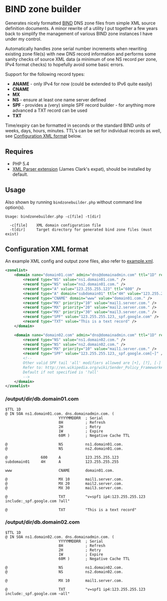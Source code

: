 # BIND zone builder
Generates nicely formatted [BIND](http://en.wikipedia.org/wiki/BIND) DNS zone files from simple XML source definition documents. A minor rewrite of a utility I put together a few years back to simplify the management of various BIND zone instances I have under my control.

Automatically handles zone serial number increments when rewriting existing zone file(s) with new DNS record information and performs some sanity checks of source XML data (a minimum of one NS record per zone, IPv4 format checks) to hopefully avoid some basic errors.

Support for the following record types:

- **ANAME** - only IPv4 for now (could be extended to IPv6 quite easily)
- **CNAME**
- **MX**
- **NS** - ensure at least one name server defined
- **SPF** - provides a (very) simple SPF record builder - for anything more advanced a TXT record can be used
- **TXT**

Time/expiry can be formatted in seconds or the standard BIND units of weeks, days, hours, minutes. TTL's can be set for individual records as well, see [Configuration XML format](#configuration-xml-format) below.

## Requires
- PHP 5.4
- [XML Parser extension](http://www.php.net/manual/en/book.xml.php) (James Clark's expat), should be installed by default.

## Usage
Also shown by running `bindzonebuilder.php` without command line option(s).

	Usage: bindzonebuilder.php -c[file] -t[dir]

	  -c[file]    XML domain configuration file
	  -t[dir]     Target directory for generated bind zone files (must exist)

## Configuration XML format
An example XML config and output zone files, also refer to [example.xml](example.xml).

```xml
<zonelist>
	<domain name="domain01.com" admin="dns@domainadmin.com" ttl="1D" refresh="8H" retry="2H" expire="1W" negttl="60M">
		<record type="NS" value="ns1.domain01.com." />
		<record type="NS" value="ns2.domain01.com." />
		<record type="A" value="123.255.255.123" ttl="600" />
		<record type="A" domain="subdomain01" ttl="4H" value="123.255.255.255" />
		<record type="CNAME" domain="www" value="domain01.com." />
		<record type="MX" priority="10" value="mail1.server.com." />
		<record type="MX" priority="20" value="mail2.server.com." />
		<record type="MX" priority="30" value="mail3.server.com." />
		<record type="SPF" value="123.255.255.123,_spf.google.com" />
		<record type="TXT" value="This is a text record" />
	</domain>

	<domain name="domain02.com" admin="dns@domainadmin.com" ttl="1D" refresh="8H" retry="2H" expire="1W" negttl="60M">
		<record type="NS" value="ns1.domain02.com." />
		<record type="NS" value="ns2.domain02.com." />
		<record type="MX" priority="10" value="mail1.server.com." />
		<record type="SPF" value="123.255.255.123,_spf.google.com[~]" />
		<!--
		Other valid SPF tail 'all' modifiers allowed are [+], [?], [-]
		Refer to: http://en.wikipedia.org/wiki/Sender_Policy_Framework#Qualifiers
		Default if not specified is '?all'
		-->
	</domain>
</zonelist>
```

### /output/dir/db.domain01.com

	$TTL 1D
	@ IN SOA ns1.domain01.com. dns.domainadmin.com. (
							YYYYMMDDRR	; Serial
							8H			; Refresh
							2H			; Retry
							1W			; Expire
							60M )		; Negative Cache TTL

	@						NS			ns1.domain01.com.
	@						NS			ns2.domain01.com.

	@				600		A			123.255.255.123
	subdomain01		4H		A			123.255.255.255

	www						CNAME		domain01.com.

	@						MX 10		mail1.server.com.
	@						MX 20		mail2.server.com.
	@						MX 30		mail3.server.com.

	@						TXT			"v=spf1 ip4:123.255.255.123 include:_spf.google.com ?all"

	@						TXT			"This is a text record"

### /output/dir/db.domain02.com

	$TTL 1D
	@ IN SOA ns1.domain02.com. dns.domainadmin.com. (
							YYYYMMDDRR	; Serial
							8H			; Refresh
							2H			; Retry
							1W			; Expire
							60M )		; Negative Cache TTL

	@						NS			ns1.domain02.com.
	@						NS			ns2.domain02.com.

	@						MX 10		mail1.server.com.

	@						TXT			"v=spf1 ip4:123.255.255.123 include:_spf.google.com ~all"
